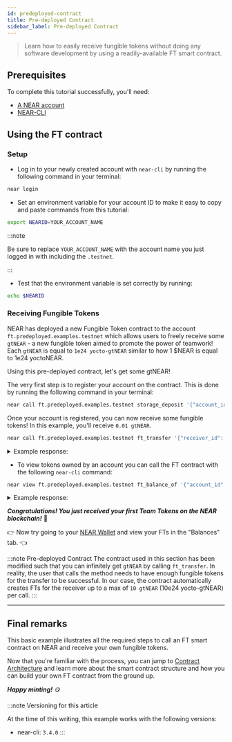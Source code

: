 ```yaml
---
id: predeployed-contract
title: Pre-deployed Contract
sidebar_label: Pre-deployed Contract
---
```


> Learn how to easily receive fungible tokens without doing any software development by using a readily-available FT smart contract.

## Prerequisites

To complete this tutorial successfully, you'll need:

- [A NEAR account](/concepts/basics/accounts/creating-accounts)
- [NEAR-CLI](/tools/near-cli#setup)

## Using the FT contract

### Setup

- Log in to your newly created account with `near-cli` by running the following command in your terminal:

```bash
near login
```

 - Set an environment variable for your account ID to make it easy to copy and paste commands from this tutorial:

```bash
export NEARID=YOUR_ACCOUNT_NAME
```
:::note

Be sure to replace `YOUR_ACCOUNT_NAME` with the account name you just logged in with including the `.testnet`.

:::

- Test that the environment variable is set correctly by running:

```bash
echo $NEARID
```

### Receiving Fungible Tokens

NEAR has deployed a new Fungible Token contract to the account `ft.predeployed.examples.testnet` which allows users to freely receive some `gtNEAR` - a new fungible token aimed to promote the power of teamwork! Each `gtNEAR` is equal to `1e24 yocto-gtNEAR` similar to how 1 $NEAR is equal to 1e24 yoctoNEAR.

Using this pre-deployed contract, let's get some gtNEAR!

The very first step is to register your account on the contract. This is done by running the following command in your terminal:

```bash
near call ft.predeployed.examples.testnet storage_deposit '{"account_id": "'$NEARID'"}' --accountId $NEARID --deposit 0.01
```

Once your account is registered, you can now receive some fungible tokens! In this example, you'll receive `0.01 gtNEAR`.

```bash
near call ft.predeployed.examples.testnet ft_transfer '{"receiver_id": "'$NEARID'", "amount": "10000000000000000000000"}' --accountId ft.predeployed.examples.testnet --depositYocto 1
```

<details>
<summary>Example response: </summary>
<p>

```json
Log [ft.predeployed.examples.testnet]: EVENT_JSON:{"standard":"nep141","version":"1.0.0","event":"ft_transfer","data":[{"old_owner_id":"benjiman.testnet","new_owner_id":"goteam.testnet","amount":"1000000000000000000000"}]}
Transaction Id B6yiqN3Z4v7FzA42nReTtyZYBj6mwjjxCpW58G8ZzpUk
To see the transaction in the transaction explorer, please open this url in your browser
https://explorer.testnet.near.org/transactions/B6yiqN3Z4v7FzA42nReTtyZYBj6mwjjxCpW58G8ZzpUk
''
```

</p>
</details>

- To view tokens owned by an account you can call the FT contract with the following `near-cli` command:

```bash
near view ft.predeployed.examples.testnet ft_balance_of '{"account_id": "'$NEARID'"}'
```

<details>
<summary>Example response: </summary>
<p>

```json
'2250000000000000000000'
```

</p>
</details>

***Congratulations! You just received your first Team Tokens on the NEAR blockchain!*** 🎉

👉 Now try going to your [NEAR Wallet](http://wallet.testnet.near.org) and view your FTs in the "Balances" tab. 👈 

:::note Pre-deployed Contract
The contract used in this section has been modified such that you can infinitely get `gtNEAR` by calling `ft_transfer`. In reality, the user that calls the method needs to have enough fungible tokens for the transfer to be successful. In our case, the contract automatically creates FTs for the receiver up to a max of `10 gtNEAR` (10e24 yocto-gtNEAR) per call.
:::

---

## Final remarks

This basic example illustrates all the required steps to call an FT smart contract on NEAR and receive your own fungible tokens.

Now that you're familiar with the process, you can jump to [Contract Architecture](/tutorials/fts/skeleton) and learn more about the smart contract structure and how you can build your own FT contract from the ground up.

***Happy minting!*** 🪙

:::note Versioning for this article

At the time of this writing, this example works with the following versions:

- near-cli: `3.4.0`
:::

